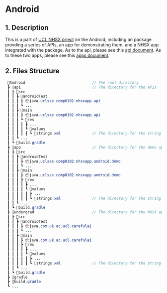 # Android

## 1. Description

This is a part of [UCL NHSX prject](https://github.com/aunroel/nhs_app) on the Android, including an package provding a series of APIs, an app for demonstrating them, and a NHSX app integrated with the package. As to the api, please see this [api document](docs/api_document.md). As to these two apps, please see this [apps document](docs/apps_document.md).  

## 2. Files Structure

``` java
 📂Android                              // The root directory
 ┣ 📂api                                // The directory for the APIs
 ┃ ┣ 📂src
 ┃ ┃ ┣ 📂androidTest                                 
 ┃ ┃ ┃ ┣ 📦java.uclsse.comp0102.nhsxapp.api
 ┃ ┃ ┃ ┗ ...
 ┃ ┃ ┣ 📂main
 ┃ ┃ ┃ ┣ 📦java.uclsse.comp0102.nhsxapp.api
 ┃ ┃ ┃ ┗ 📂res
 ┃ ┃ ┃ ┃ ┣ ...
 ┃ ┃ ┃ ┃ ┗ 📂values
 ┃ ┃ ┃ ┃ ┃ ┗ 📜strings.xml              // The directory for the string values used in APIs
 ┃ ┃ ┗ ...
 ┃ ┗ 📜build.gradle
 ┣ 📂app                                // The directory for the demo app
 ┃ ┣ 📂src
 ┃ ┃ ┣ 📂androidTest
 ┃ ┃ ┃ ┣ 📦java.uclsse.comp0102.nhsxapp.android.demo
 ┃ ┃ ┃ ┗ ...
 ┃ ┃ ┣ 📂main
 ┃ ┃ ┃ ┣ 📦java.uclsse.comp0102.nhsxapp.android.demo
 ┃ ┃ ┃ ┣ 📂res
 ┃ ┃ ┃ ┃ ┣ ...
 ┃ ┃ ┃ ┃ ┗ 📂values
 ┃ ┃ ┃ ┃ ┃ ┣ ...
 ┃ ┃ ┃ ┃ ┃ ┗ 📜strings.xml              // The directory for the string values used in the demo app
 ┃ ┃ ┗ ...
 ┃ ┗ 📜build.gradle
 ┣ 📂undergrad                          // The directory for the NHSX app developed by second year students
 ┃ ┣ 📂src
 ┃ ┃ ┣ 📂androidTest
 ┃ ┃ ┃ ┣ 📦java.com.uk.ac.ucl.carefulai
 ┃ ┃ ┃ ┗ ...
 ┃ ┃ ┣ 📂main
 ┃ ┃ ┃ ┣ 📦java.com.uk.ac.ucl.carefulai
 ┃ ┃ ┃ ┣ 📂res
 ┃ ┃ ┃ ┃ ┣ ...
 ┃ ┃ ┃ ┃ ┗ 📂values
 ┃ ┃ ┃ ┃ ┃ ┣ ...
 ┃ ┃ ┃ ┃ ┃ ┗ 📜strings.xml              // The directory for the string values used in the NHSX app
 ┃ ┃ ┗ ...
 ┃ ┗ 📜build.gradle
 ┣ 📂gradle
 ┣ 📜build.gradle
 ┗ ...
```



